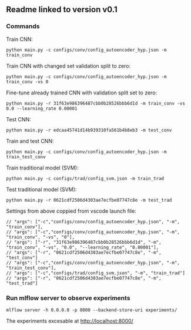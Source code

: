 ## Readme linked to version v0.1

### Commands
Train CNN:
```
python main.py -c configs/conv/config_autoencoder_hyp.json -m train_conv
```

Train CNN with changed set validation split to zero:
```
python main.py -c configs/conv/config_autoencoder_hyp.json -m train_conv -vs 0
```

Fine-tune already trained CNN with validation split set to zero:
```
python main.py -r 31f63e986396487cbb0b28526bbb6d1d -m train_conv -vs 0.0 --learning_rate 0.00001
```

Test CNN:
```
python main.py -r edcaa45741d14b939310fa561b4b8eb3 -m test_conv
```

Train and test CNN:
```
python main.py -c configs/conv/config_autoencoder_hyp.json -m train_test_conv
```

Train traditional model (SVM):
```
python main.py -c configs/trad/config_svm.json -m train_trad
```

Test traditional model (SVM):
```
python main.py -r 0621cdf2506d4303ae7ecfbe07747c8e -m test_trad
```

Settings from above coppied from vscode launch file:
```
// "args": ["-c","configs/conv/config_autoencoder_hyp.json", "-m", "train_conv"],
// "args": ["-c","configs/conv/config_autoencoder_hyp.json", "-m", "train_conv", "-vs", "0"],
// "args": ["-r", "31f63e986396487cbb0b28526bbb6d1d", "-m", "train_conv", "-vs", "0.0", "--learning_rate", "0.00001"],
// "args": ["-r", "0621cdf2506d4303ae7ecfbe07747c8e", "-m", "test_conv"]
// "args": ["-c","configs/conv/config_autoencoder_hyp.json", "-m", "train_test_conv"],
// "args": ["-c","configs/trad/config_svm.json", "-m", "train_trad"]
// "args": ["-r", "0621cdf2506d4303ae7ecfbe07747c8e", "-m", "test_trad"]
```


### Run mlflow server to observe experiments
```
mlflow server -h 0.0.0.0 -p 8000 --backend-store-uri experiments/
```
The experiments excesable at <http://localhost:8000/>

